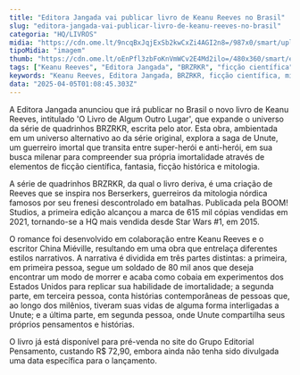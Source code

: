 ```yaml
---
title: "Editora Jangada vai publicar livro de Keanu Reeves no Brasil"
slug: "editora-jangada-vai-publicar-livro-de-keanu-reeves-no-brasil"
categoria: "HQ/LIVROS"
midia: "https://cdn.ome.lt/9ncqBxJqjExSb2kwCxZi4AGI2n8=/987x0/smart/uploads/conteudo/fotos/Design_sem_nome_-_2025-04-04T201955.231.png"
tipoMidia: "imagem"
thumb: "https://cdn.ome.lt/oEnPfl3zbFoKnVmWCv2E4Md2ilo=/480x360/smart/extras/conteudos/Design_sem_nome_-_2025-04-04T201955.231.png"
tags: ["Keanu Reeves", "Editora Jangada", "BRZRKR", "ficção científica", "mitologia nórdica", "China Miéville", "quadrinhos", "literatura fantástica"]
keywords: "Keanu Reeves, Editora Jangada, BRZRKR, ficção científica, mitologia nórdica, China Miéville, quadrinhos, literatura fantástica"
data: "2025-04-05T01:08:45.303Z"
---
```


A Editora Jangada anunciou que irá publicar no Brasil o novo livro de Keanu Reeves, intitulado 'O Livro de Algum Outro Lugar', que expande o universo da série de quadrinhos BRZRKR, escrita pelo ator. Esta obra, ambientada em um universo alternativo ao da série original, explora a saga de Unute, um guerreiro imortal que transita entre super-herói e anti-herói, em sua busca milenar para compreender sua própria imortalidade através de elementos de ficção científica, fantasia, ficção histórica e mitologia.

A série de quadrinhos BRZRKR, da qual o livro deriva, é uma criação de Reeves que se inspira nos Berserkers, guerreiros da mitologia nórdica famosos por seu frenesi descontrolado em batalhas. Publicada pela BOOM! Studios, a primeira edição alcançou a marca de 615 mil cópias vendidas em 2021, tornando-se a HQ mais vendida desde Star Wars #1, em 2015.

O romance foi desenvolvido em colaboração entre Keanu Reeves e o escritor China Miéville, resultando em uma obra que entrelaça diferentes estilos narrativos. A narrativa é dividida em três partes distintas: a primeira, em primeira pessoa, segue um soldado de 80 mil anos que deseja encontrar um modo de morrer e acaba como cobaia em experimentos dos Estados Unidos para replicar sua habilidade de imortalidade; a segunda parte, em terceira pessoa, conta histórias contemporâneas de pessoas que, ao longo dos milênios, tiveram suas vidas de alguma forma interligadas a Unute; e a última parte, em segunda pessoa, onde Unute compartilha seus próprios pensamentos e histórias.

O livro já está disponível para pré-venda no site do Grupo Editorial Pensamento, custando R$ 72,90, embora ainda não tenha sido divulgada uma data específica para o lançamento.